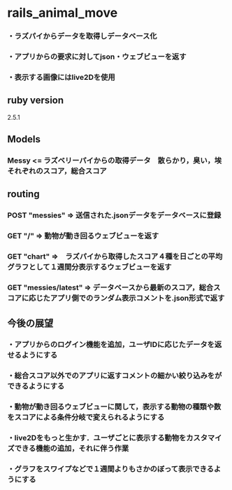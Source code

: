 # rails_animal_move
### ・ラズパイからデータを取得しデータベース化
### ・アプリからの要求に対してjson・ウェブビューを返す
### ・表示する画像にはlive2Dを使用

## ruby version
2.5.1

## Models
### Messy <= ラズベリーパイからの取得データ　散らかり，臭い，埃それぞれのスコア，総合スコア

## routing
### POST "messies" => 送信された.jsonデータをデータベースに登録

### GET "/" => 動物が動き回るウェブビューを返す
### GET "chart" =>　ラズパイから取得したスコア４種を日ごとの平均グラフとして１週間分表示するウェブビューを返す
### GET "messies/latest" => データベースから最新のスコア，総合スコアに応じたアプリ側でのランダム表示コメントを.json形式で返す

## 今後の展望
### ・アプリからのログイン機能を追加，ユーザIDに応じたデータを返せるようにする
### ・総合スコア以外でのアプリに返すコメントの細かい絞り込みをができるようにする
### ・動物が動き回るウェブビューに関して，表示する動物の種類や数をスコアによる条件分岐で変えられるようにする
### ・live2Dをもっと生かす．ユーザごとに表示する動物をカスタマイズできる機能の追加，それに伴う作業
### ・グラフをスワイプなどで１週間よりもさかのぼって表示できるようにする
